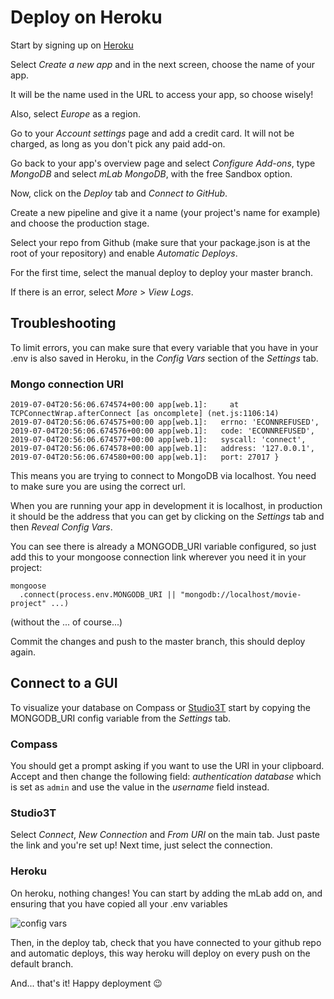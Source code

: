 # Deploy on Heroku

Start by signing up on [Heroku](https://www.heroku.com)

Select _Create a new app_ and in the next screen, choose the name of your app.

It will be the name used in the URL to access your app, so choose wisely!

Also, select _Europe_ as a region.

Go to your _Account settings_ page and add a credit card. It will not be charged, as long as you don't pick any paid add-on.

Go back to your app's overview page and select _Configure Add-ons_, type _MongoDB_ and select _mLab MongoDB_,
with the free Sandbox option.

Now, click on the _Deploy_ tab and _Connect to GitHub_.

Create a new pipeline and give it a name (your project's name for example) and choose the production stage.

Select your repo from Github (make sure that your package.json is at the root of your repository) and enable _Automatic Deploys_.

For the first time, select the manual deploy to deploy your master branch.

If there is an error, select _More_ > _View Logs_.

## Troubleshooting

To limit errors, you can make sure that every variable that you have in your .env is also saved in Heroku, in the _Config Vars_ section of the _Settings_ tab.

### Mongo connection URI

```
2019-07-04T20:56:06.674574+00:00 app[web.1]:     at TCPConnectWrap.afterConnect [as oncomplete] (net.js:1106:14)
2019-07-04T20:56:06.674575+00:00 app[web.1]:   errno: 'ECONNREFUSED',
2019-07-04T20:56:06.674576+00:00 app[web.1]:   code: 'ECONNREFUSED',
2019-07-04T20:56:06.674577+00:00 app[web.1]:   syscall: 'connect',
2019-07-04T20:56:06.674578+00:00 app[web.1]:   address: '127.0.0.1',
2019-07-04T20:56:06.674580+00:00 app[web.1]:   port: 27017 }
```

This means you are trying to connect to MongoDB via localhost. You need to make sure you are using the correct url.

When you are running your app in development it is localhost, in production it should be the address that you can get by clicking on the _Settings_ tab and then _Reveal Config Vars_.

You can see there is already a MONGODB_URI variable configured, so just add this to your mongoose connection link wherever you need it in your project:

```
mongoose
  .connect(process.env.MONGODB_URI || "mongodb://localhost/movie-project" ...)
```

(without the ... of course...)

Commit the changes and push to the master branch, this should deploy again.


## Connect to a GUI

To visualize your database on Compass or [Studio3T](https://studio3t.com/ironhack) start by copying the MONGODB_URI config variable from the *Settings* tab.

### Compass

You should get a prompt asking if you want to use the URI in your clipboard. Accept and then change the following field: *authentication database* which is set as `admin` and use the value in the *username* field instead.

### Studio3T

Select *Connect*, *New Connection* and *From URI* on the main tab. Just paste the link and you're set up! Next time, just select the connection.

<!---
## React deploy


As for the first time, you should initialize your git repo so that your server code is at the root level.


Start by running `npm run build` inside your `client` folder, this will create the static files that we'll need to serve.

Notice that the build folder is ignored by create-react-app:

![create-react-app .gitignore](https://i.imgur.com/CM6TVF8.png)


To add it to our commit, we will need to run `git add -f ` (force):

![git add -f](https://i.imgur.com/jRPSGuq.png)

(and commit 😉)

### Changes to server/app.js

Don't forget to link to `process.env.MONGODB_URI` for the mongoose connection.

Replace the line: 
```
// app.use(express.static(path.join(__dirname, "public")));
```
with
```
app.use(express.static(path.join(__dirname, "/client/build")));
```

And finally, add this at the very bottom of your app.js, after any other route:
```
app.use((req, res) => {
  // If no routes match, send them the React HTML.
  res.sendFile(__dirname + "/client/build/index.html");
});
```
--->
### Heroku 

On heroku, nothing changes! You can start by adding the mLab add on, and ensuring that you have copied all your .env variables

![config vars](https://i.imgur.com/HrBLoeZ.png)

Then, in the deploy tab, check that you have connected to your github repo and automatic deploys, this way heroku will deploy on every push on the default branch.

And... that's it! Happy deployment 😉

